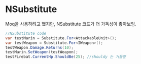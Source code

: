 # NSubstitute
Moq을 사용하려고 했지만, NSubstitute 코드가 더 가독성이 좋아보임.

```csharp
//NSubstitute code
var testMarin = Substitute.For<AttackableUnit>();
var testWeapon = Substitute.For<IWeapon>();
testWeapon.Damage.Returns(10);
testMarin.SetWeapon(testWeapon);
testFirebat.CurrentHp.ShouldBe(25); //shouldy 는 거들뿐
```

